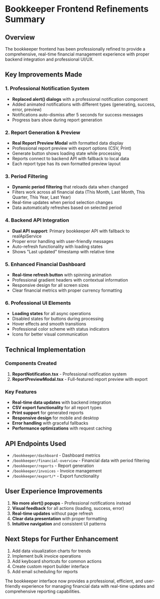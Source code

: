 # Bookkeeper Frontend Refinements Summary

## Overview
The bookkeeper frontend has been professionally refined to provide a comprehensive, real-time financial management experience with proper backend integration and professional UI/UX.

## Key Improvements Made

### 1. Professional Notification System
- **Replaced alert() dialogs** with a professional notification component
- Added animated notifications with different types (generating, success, error, preview)
- Notifications auto-dismiss after 5 seconds for success messages
- Progress bars show during report generation

### 2. Report Generation & Preview
- **Real Report Preview Modal** with formatted data display
- Professional report preview with export options (CSV, Print)
- Generate button shows loading state while processing
- Reports connect to backend API with fallback to local data
- Each report type has its own formatted preview layout

### 3. Period Filtering
- **Dynamic period filtering** that reloads data when changed
- Filters work across all financial data (This Month, Last Month, This Quarter, This Year, Last Year)
- Real-time updates when period selection changes
- Data automatically refreshes based on selected period

### 4. Backend API Integration
- **Dual API support**: Primary bookkeeper API with fallback to realApiService
- Proper error handling with user-friendly messages
- Auto-refresh functionality with loading states
- Shows "Last updated" timestamp with relative time

### 5. Enhanced Financial Dashboard
- **Real-time refresh button** with spinning animation
- Professional gradient headers with contextual information
- Responsive design for all screen sizes
- Clear financial metrics with proper currency formatting

### 6. Professional UI Elements
- **Loading states** for all async operations
- Disabled states for buttons during processing
- Hover effects and smooth transitions
- Professional color scheme with status indicators
- Icons for better visual communication

## Technical Implementation

### Components Created
1. **ReportNotification.tsx** - Professional notification system
2. **ReportPreviewModal.tsx** - Full-featured report preview with export

### Key Features
- **Real-time data updates** with backend integration
- **CSV export functionality** for all report types
- **Print support** for generated reports
- **Responsive design** for mobile and desktop
- **Error handling** with graceful fallbacks
- **Performance optimizations** with request caching

## API Endpoints Used
- `/bookkeeper/dashboard` - Dashboard metrics
- `/bookkeeper/financial-overview` - Financial data with period filtering
- `/bookkeeper/reports` - Report generation
- `/bookkeeper/invoices` - Invoice management
- `/bookkeeper/export/*` - Export functionality

## User Experience Improvements
1. **No more alert() popups** - Professional notifications instead
2. **Visual feedback** for all actions (loading, success, error)
3. **Real-time updates** without page refresh
4. **Clear data presentation** with proper formatting
5. **Intuitive navigation** and consistent UI patterns

## Next Steps for Further Enhancement
1. Add data visualization charts for trends
2. Implement bulk invoice operations
3. Add keyboard shortcuts for common actions
4. Create custom report builder interface
5. Add email scheduling for reports

The bookkeeper interface now provides a professional, efficient, and user-friendly experience for managing financial data with real-time updates and comprehensive reporting capabilities.